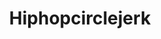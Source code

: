 ---
title: Hiphopcirclejerk
crosslinks:
- NoParticipation
- hiphopheads
- hhh
- livven
- thatHappened
- emojipasta
- coaxedintoasnafu
- LetsTalkMusic
- mfdoom
- HipHopImages
- deathgrips
- UpliftingNews
- u_ElloJelloMellow
- videos
- XXXTENTACION
- Kanye
- Music
- HighEndStreetwear
---